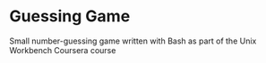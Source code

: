 # Guessing Game
Small number-guessing game written with Bash as part of the Unix Workbench Coursera course
